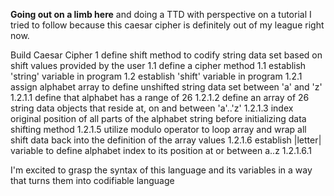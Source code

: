 **Going out on a limb here** and doing a TTD with perspective on a tutorial I tried to follow because this caesar cipher is definitely out of my league right now.

Build Caesar Cipher
 1 define shift method to codify string data set based on shift values provided by the user
   1.1 define a cipher method
       1.1 establish 'string' variable in program
       1.2 establish 'shift' variable in program
           1.2.1 assign alphabet array to define unshifted string data set between 'a' and 'z'
                 1.2.1.1 define that alphabet has a range of 26
                 1.2.1.2 define an array of 26 string data objects that reside at, on and between 'a'..'z'
                 1.2.1.3 index original position of all parts of the alphabet string before initializing data shifting method
                 1.2.1.5 utilize modulo operator to loop array and wrap all shift data back into the definition of the array values
                 1.2.1.6 establish |letter| variable to define alphabet index to its position at or between a..z
                         1.2.1.6.1  

I'm excited to grasp the syntax of this language and its variables in a way that turns them into codifiable language
